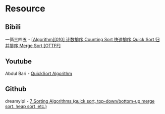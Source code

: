 # Resource

## Bibili

一俩三四五 - [[Algorithm][010] 计数排序 Counting Sort 快速排序 Quick Sort 归并排序 Merge Sort [OTTFF]](https://www.bilibili.com/video/BV1QE411X7mA)

## Youtube

Abdul Bari - [QuickSort Algorithm](https://youtu.be/7h1s2SojIRw)

## Github

dreamyipl - [7 Sorting Algorithms (quick sort, top-down/bottom-up merge sort, heap sort, etc.)](<https://leetcode.com/problems/sort-an-array/discuss/492042/7-Sorting-Algorithms-(quick-sort-top-downbottom-up-merge-sort-heap-sort-etc.)>)
